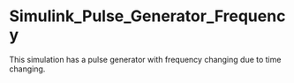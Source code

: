 # Simulink_Pulse_Generator_Frequency

This simulation has a pulse generator with frequency changing due to time changing.
